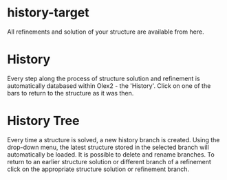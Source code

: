 # history-target
All refinements and
solution of your structure
are available from here.

# History
Every step along the process of structure solution and refinement is automatically databased within Olex2 - the 'History'. Click on one of the bars to return to the structure as it was then.

# History Tree
Every time a structure is solved, a new history branch is created. Using the drop-down menu, the latest structure stored in the selected branch will automatically be loaded. It is possible to delete and rename branches. To return to an earlier structure solution or different branch of a refinement click on the appropriate structure solution or refinement branch.
